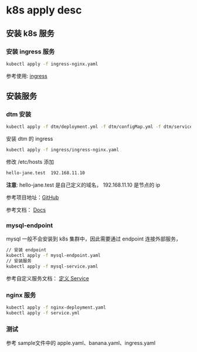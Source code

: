 # k8s apply desc

## 安装 k8s 服务

### 安装 ingress 服务

```sh
kubectl apply -f ingress-nginx.yaml
```

参考使用: [ingress](https://kubernetes.io/zh/docs/concepts/services-networking/ingress/)

## 安装服务

### dtm 安装

```sh
kubectl apply -f dtm/deployment.yml -f dtm/configMap.yml -f dtm/service.yml
```

安装 dtm 的 ingress

```sh
kubectl apply -f ingress/ingress-nginx.yaml
```
修改 /etc/hosts 添加 

```sh
hello-jane.test  192.168.11.10
```

**注意**: hello-jane.test 是自己定义的域名， 192.168.11.10 是节点的 ip


参考项目地址：[GitHub](https://github.com/dtm-labs/dtm)

参考文档： [Docs](https://dtm.pub/)


### mysql-endpoint

mysql 一般不会安装到 k8s 集群中，因此需要通过 endpoint 连接外部服务，

```sh
// 安装 endpoint
kubectl apply -f mysql-endpoint.yaml
// 安装服务
kubectl apply -f mysql-service.yaml
```

参考自定义服务文档： [定义 Service](https://kubernetes.io/zh/docs/concepts/services-networking/service/#%E5%AE%9A%E4%B9%89-service)

### nginx 服务

```sh
kubectl apply -f nginx-deployment.yaml
kubectl apply -f service.yml
```

### 测试
参考 sample文件中的 apple.yaml、banana.yaml、ingress.yaml
